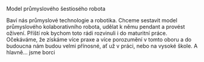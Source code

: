 Model průmyslového šestiosého robota

Baví nás průmyslové technologie a robotika. Chceme sestavit model průmyslového kolaborativního robota, udělat k němu pendant a provést oživení.
Příští rok bychom toto rádi rozvinuli i do maturitní práce. Očekáváme, že získáme více praxe a více porozumění v tomto oboru a do budoucna nám budou velmi přínosné, ať už v práci, nebo na vysoké škole.
A hlavně... jsme borci
